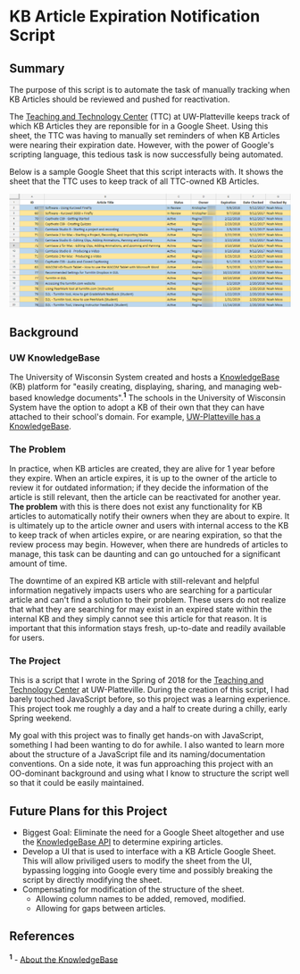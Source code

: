 # KB Article Expiration Notification Script

## Summary
The purpose of this script is to automate the task of manually tracking when KB Articles should be reviewed and pushed for reactivation.

The [Teaching and Technology Center](https://www.uwplatt.edu/ttc) (TTC) at UW-Platteville keeps track of which KB Articles they are reponsible for in a Google Sheet. Using this sheet, the TTC was having to manually set reminders of when KB Articles were nearing their expiration date. However, with the power of Google's scripting language, this tedious task is now successfully being automated.

Below is a sample Google Sheet that this script interacts with. It shows the sheet that the TTC uses to keep track of all TTC-owned KB Articles.

![Google Sheet displaying all of the TTC-owned KB Articles](Assets/TTC%20KB%20Article%20Google%20Sheet%20Example.png "This is a sample Google Sheet; the TTC's KB Article Spreadsheet")

## Background

### UW KnowledgeBase
The University of Wisconsin System created and hosts a [KnowledgeBase](https://kb.wisc.edu/) (KB) platform for "easily creating, displaying, sharing, and managing web-based knowledge documents".<sup>**1**</sup> The schools in the University of Wisconsin System have the option to adopt a KB of their own that they can have attached to their school's domain. For example, [UW-Platteville has a KnowledgeBase](https://kb.uwplatt.edu).

### The Problem
In practice, when KB articles are created, they are alive for 1 year before they expire. When an article expires, it is up to the owner of the article to review it for outdated information; if they decide the information of the article is still relevant, then the article can be reactivated for another year. **The problem** with this is there does not exist any functionality for KB articles to automatically notify their owners when they are about to expire. It is ultimately up to the article owner and users with internal access to the KB to keep track of when articles expire, or are nearing expiration, so that the review process may begin. However, when there are hundreds of articles to manage, this task can be daunting and can go untouched for a significant amount of time. 

The downtime of an expired KB article with still-relevant and helpful information negatively impacts users who are searching for a particular article and can't find a solution to their problem. These users do not realize that what they are searching for may exist in an expired state within the internal KB and they simply cannot see this article for that reason. It is important that this information stays fresh, up-to-date and readily available for users.

### The Project
This is a script that I wrote in the Spring of 2018 for the [Teaching and Technology Center](https://www.uwplatt.edu/ttc) at UW-Platteville. During the creation of this script, I had barely touched JavaScript before, so this project was a learning experience. This project took me roughly a day and a half to create during a chilly, early Spring weekend.

My goal with this project was to finally get hands-on with JavaScript, something I had been wanting to do for awhile. I also wanted to learn more about the structure of a JavaScript file and its naming/documentation conventions. On a side note, it was fun approaching this project with an OO-dominant background and using what I know to structure the script well so that it could be easily maintained.

## Future Plans for this Project
* Biggest Goal: Eliminate the need for a Google Sheet altogether and use the [KnowledgeBase API](https://kb.wisc.edu/kbGuide/page.php?id=71945) to determine expiring articles.
* Develop a UI that is used to interface with a KB Article Google Sheet. This will allow priviliged users to modify the sheet from the UI, bypassing logging into Google every time and possibly breaking the script by directly modifying the sheet.
* Compensating for modification of the structure of the sheet.
   - Allowing column names to be added, removed, modified.
   - Allowing for gaps between articles.

## References
<sup>**1**</sup> - [About the KnowledgeBase](https://kb.wisc.edu/page.php?id=3)
